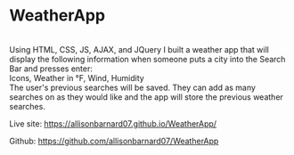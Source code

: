 # WeatherApp
<br>
Using HTML, CSS, JS, AJAX, and JQuery I built a weather app that will display the following information when someone puts a city into the Search Bar and presses enter: 
<br>
Icons, Weather in °F, Wind, Humidity
<br>
The user's previous searches will be saved. They can add as many searches on as they would like and the app will store the previous weather searches.

Live site: https://allisonbarnard07.github.io/WeatherApp/

Github: https://github.com/allisonbarnard07/WeatherApp

